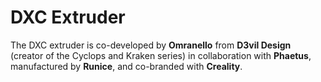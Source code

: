# DXC Extruder

The DXC extruder is co-developed by **Omranello** from **D3vil Design** (creator of the Cyclops and Kraken series) in collaboration with **Phaetus**, manufactured by **Runice**, and co-branded with **Creality**.
